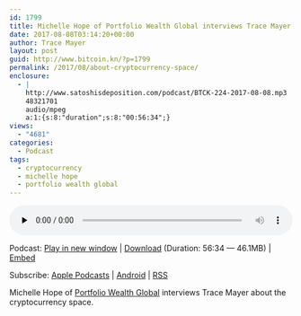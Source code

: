 ```yaml
---
id: 1799
title: Michelle Hope of Portfolio Wealth Global interviews Trace Mayer about the cryptocurrency space.
date: 2017-08-08T03:14:20+00:00
author: Trace Mayer
layout: post
guid: http://www.bitcoin.kn/?p=1799
permalink: /2017/08/about-cryptocurrency-space/
enclosure:
  - |
    http://www.satoshisdeposition.com/podcast/BTCK-224-2017-08-08.mp3
    48321701
    audio/mpeg
    a:1:{s:8:"duration";s:8:"00:56:34";}
views:
  - "4681"
categories:
  - Podcast
tags:
  - cryptocurrency
  - michelle hope
  - portfolio wealth global
---
```

<!--powerpress_player-->

<div class="powerpress_player" id="powerpress_player_5816">
  <audio class="wp-audio-shortcode" id="audio-1799-227" preload="none" style="width: 100%;" controls="controls"><source type="audio/mpeg" src="http://media.blubrry.com/bitcoinruntogold/p/www.satoshisdeposition.com/podcast/BTCK-224-2017-08-08.mp3?_=227" /><a href="http://media.blubrry.com/bitcoinruntogold/p/www.satoshisdeposition.com/podcast/BTCK-224-2017-08-08.mp3">http://media.blubrry.com/bitcoinruntogold/p/www.satoshisdeposition.com/podcast/BTCK-224-2017-08-08.mp3</a></audio>
</div>

<p class="powerpress_links powerpress_links_mp3">
  Podcast: <a href="http://media.blubrry.com/bitcoinruntogold/p/www.satoshisdeposition.com/podcast/BTCK-224-2017-08-08.mp3" class="powerpress_link_pinw" target="_blank" title="Play in new window" onclick="return powerpress_pinw('https://www.bitcoin.kn/?powerpress_pinw=1799-podcast');" rel="nofollow">Play in new window</a> | <a href="http://media.blubrry.com/bitcoinruntogold/s/www.satoshisdeposition.com/podcast/BTCK-224-2017-08-08.mp3" class="powerpress_link_d" title="Download" rel="nofollow" download="BTCK-224-2017-08-08.mp3">Download</a> (Duration: 56:34 &#8212; 46.1MB) | <a href="#" class="powerpress_link_e" title="Embed" onclick="return powerpress_show_embed('1799-podcast');" rel="nofollow">Embed</a>
</p>

<p class="powerpress_embed_box" id="powerpress_embed_1799-podcast" style="display: none;">
  <input id="powerpress_embed_1799-podcast_t" type="text" value="<iframe width=&quot;320&quot; height=&quot;30&quot; src=&quot;https://www.bitcoin.kn/?powerpress_embed=1799-podcast&amp;powerpress_player=mediaelement-audio&quot; frameborder=&quot;0&quot; scrolling=&quot;no&quot;></iframe>" onclick="javascript: this.select();" onfocus="javascript: this.select();" style="width: 70%;" readOnly />
</p>

<p class="powerpress_links powerpress_subscribe_links">
  Subscribe: <a href="https://itunes.apple.com/WebObjects/MZStore.woa/wa/viewPodcast?id=301670981&mt=2&ls=1#episodeGuid=http%3A%2F%2Fwww.bitcoin.kn%2F%3Fp%3D1799" class="powerpress_link_subscribe powerpress_link_subscribe_itunes" title="Subscribe on Apple Podcasts" rel="nofollow">Apple Podcasts</a> | <a href="https://subscribeonandroid.com/www.bitcoin.kn/feed/podcast/" class="powerpress_link_subscribe powerpress_link_subscribe_android" title="Subscribe on Android" rel="nofollow">Android</a> | <a href="https://www.bitcoin.kn/feed/podcast/" class="powerpress_link_subscribe powerpress_link_subscribe_rss" title="Subscribe via RSS" rel="nofollow">RSS</a>
</p>

<span data-sheets-value="{&quot;1&quot;:2,&quot;2&quot;:&quot;Michelle Hope of Portfolio Wealth Global interviews Trace Mayer about the cryptocurrency space.&quot;}" data-sheets-userformat="{&quot;2&quot;:513,&quot;3&quot;:[null,0],&quot;12&quot;:0}">Michelle Hope of <a href="https://twitter.com/PortfolioGlobal">Portfolio Wealth Global</a> interviews Trace Mayer about the cryptocurrency space.</span>